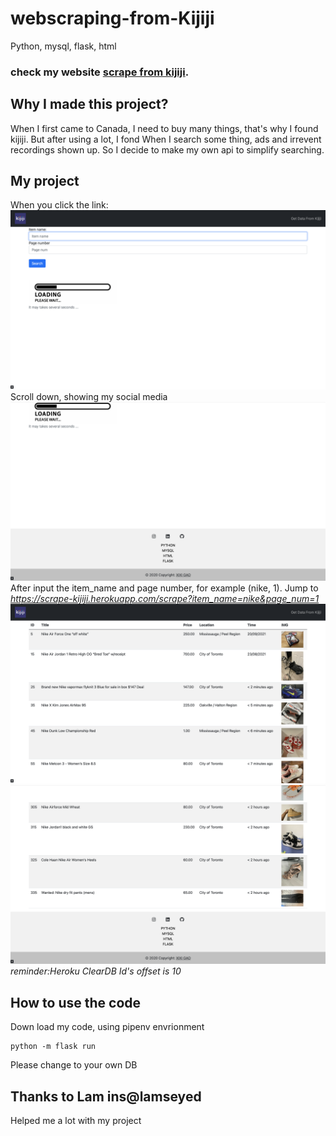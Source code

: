 # webscraping-from-Kijiji
Python, mysql, flask, html
### check my website [scrape from kijiji](https://scrape-kijiji.herokuapp.com/).

## Why I made this project?
When I first came to Canada, I need to buy many things, that's why I found kijiji.
But after using a lot, I fond When I search some thing, ads and irrevent recordings shown up.
So I decide to make my own api to simplify searching.

## My project
When you click the link:
![Screenshot](./docs/home.png)
Scroll down, showing my social media
![Screenshot](./docs/socialmedia.png)
After input the item_name and page number, for example (nike, 1).
Jump to *https://scrape-kijiji.herokuapp.com/scrape?item_name=nike&page_num=1*
![Screenshot](./docs/table1.png)
![Screenshot](./docs/table2.png)
*reminder:Heroku ClearDB Id's offset is 10*

## How to use the code
Down load my code, using pipenv envrionment
```
python -m flask run
```
Please change to your own DB

## Thanks to Lam ins@lamseyed
Helped me a lot with my project
